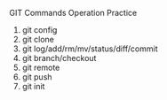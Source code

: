 GIT Commands Operation Practice

1. git config
2. git clone
3. git log/add/rm/mv/status/diff/commit
4. git branch/checkout
5. git remote
6. git push
7. git init
